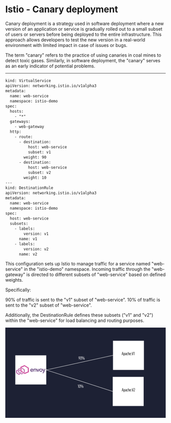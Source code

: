 # Istio - Canary deployment 
Canary deployment is a strategy used in software deployment where a new version of an application or service is gradually rolled out to a small subset of users or servers before being deployed to the entire infrastructure. This approach allows developers to test the new version in a real-world environment with limited impact in case of issues or bugs.

The term "canary" refers to the practice of using canaries in coal mines to detect toxic gases. Similarly, in software deployment, the "canary" serves as an early indicator of potential problems.
<hr/>

```
kind: VirtualService
apiVersion: networking.istio.io/v1alpha3
metadata:
  name: web-service
  namespace: istio-demo
spec:
  hosts:      
    - "*"
  gateways:
    - web-gateway 
  http:
    - route:
      - destination:
          host: web-service
          subset: v1
        weight: 90
      - destination:
          host: web-service
          subset: v2
        weight: 10
---
kind: DestinationRule
apiVersion: networking.istio.io/v1alpha3
metadata:
  name: web-service
  namespace: istio-demo
spec:
  host: web-service
  subsets:
    - labels:
        version: v1
      name: v1
    - labels:
        version: v2
      name: v2
```

This configuration sets up Istio to manage traffic for a service named "web-service" in the "istio-demo" namespace. Incoming traffic through the "web-gateway" is directed to different subsets of "web-service" based on defined weights.

Specifically:

90% of traffic is sent to the "v1" subset of "web-service".
10% of traffic is sent to the "v2" subset of "web-service".

Additionally, the DestinationRule defines these subsets ("v1" and "v2") within the "web-service" for load balancing and routing purposes. <br/>



<img width="700px" src="assets/canary.png">
